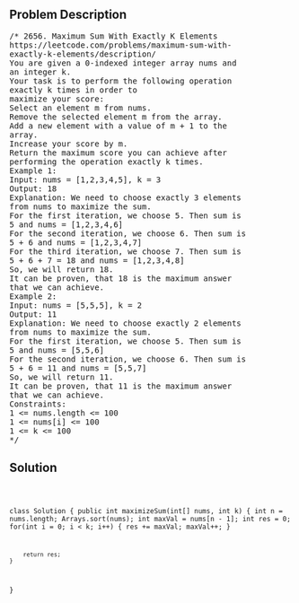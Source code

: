 <!--
<style>
  body { font-family: Arial, sans-serif; }
  .container { max-width: 100%; margin: 0 auto; padding: 10px; }
  .comment-block { max-width: 30%; background-color: #f9f9f9; padding: 10px; border-left: 5px solid #ccc; overflow-wrap: break-word; white-space: pre-wrap; }
  .code-block { background-color: #f4f4f4; padding: 10px; border: 1px solid #ddd; overflow-wrap: break-word; white-space: pre-wrap; }
</style>
-->

<div class='container'>
<h2>Problem Description</h2>
<div class='comment-block'>
<pre>
/* 2656. Maximum Sum With Exactly K Elements
https://leetcode.com/problems/maximum-sum-with-
exactly-k-elements/description/
You are given a 0-indexed integer array nums and
an integer k.
Your task is to perform the following operation
exactly k times in order to
maximize your score:
Select an element m from nums.
Remove the selected element m from the array.
Add a new element with a value of m + 1 to the
array.
Increase your score by m.
Return the maximum score you can achieve after
performing the operation exactly k times.
Example 1:
Input: nums = [1,2,3,4,5], k = 3
Output: 18
Explanation: We need to choose exactly 3 elements
from nums to maximize the sum.
For the first iteration, we choose 5. Then sum is
5 and nums = [1,2,3,4,6]
For the second iteration, we choose 6. Then sum is
5 + 6 and nums = [1,2,3,4,7]
For the third iteration, we choose 7. Then sum is
5 + 6 + 7 = 18 and nums = [1,2,3,4,8]
So, we will return 18.
It can be proven, that 18 is the maximum answer
that we can achieve.
Example 2:
Input: nums = [5,5,5], k = 2
Output: 11
Explanation: We need to choose exactly 2 elements
from nums to maximize the sum.
For the first iteration, we choose 5. Then sum is
5 and nums = [5,5,6]
For the second iteration, we choose 6. Then sum is
5 + 6 = 11 and nums = [5,5,7]
So, we will return 11.
It can be proven, that 11 is the maximum answer
that we can achieve.
Constraints:
1 <= nums.length <= 100
1 <= nums[i] <= 100
1 <= k <= 100
*/
</pre>
</div>

<h2>Solution</h2>
<div class='code-block'>
<pre><code class='language-java'>

class Solution {
    public int maximizeSum(int[] nums, int k) {
        int n = nums.length;
        Arrays.sort(nums);
        int maxVal = nums[n - 1];
        int res = 0;
        for(int i = 0; i < k; i++) {
            res += maxVal;
            maxVal++;
        }

        return res;
    }
}</code></pre>
</div>
</div>
